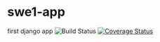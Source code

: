 # swe1-app
first django app
![Build Status](https://app.travis-ci.com/kevin949373048/swe1-app.svg?branch=main)
[![Coverage Status](https://coveralls.io/repos/github/kevin949373048/swe1-app/badge.svg?branch=main)](https://coveralls.io/github/kevin949373048/swe1-app?branch=main)
